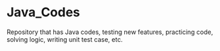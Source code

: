 # Java_Codes
Repository that has Java codes, testing new features, practicing code, solving logic, writing unit test case, etc.
